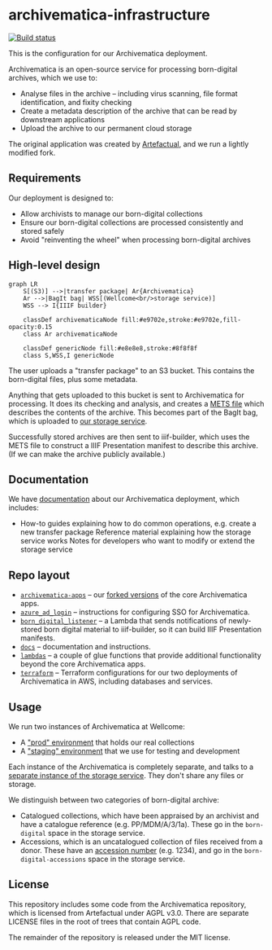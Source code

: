 # archivematica-infrastructure

[![Build status](https://badge.buildkite.com/110c72015ef5319e8fbec009b7f3e477ccc7ccab1a732e5194.svg)](https://buildkite.com/wellcomecollection/archivematica-infrastructure)

This is the configuration for our Archivematica deployment.

Archivematica is an open-source service for processing born-digital archives, which we use to:

*   Analyse files in the archive – including virus scanning, file format identification, and fixity checking
*   Create a metadata description of the archive that can be read by downstream applications
*   Upload the archive to our permanent cloud storage

The original application was created by [Artefactual], and we run a lightly modified fork.

[Artefactual]: https://www.artefactual.com/



## Requirements

Our deployment is designed to:

*   Allow archivists to manage our born-digital collections
*   Ensure our born-digital collections are processed consistently and stored safely
*   Avoid "reinventing the wheel" when processing born-digital archives



## High-level design

```mermaid
graph LR
    S[(S3)] -->|transfer package| Ar{Archivematica}
    Ar -->|BagIt bag| WSS[(Wellcome<br/>storage service)]
    WSS --> I{IIIF builder}

    classDef archivematicaNode fill:#e9702e,stroke:#e9702e,fill-opacity:0.15
    class Ar archivematicaNode

    classDef genericNode fill:#e8e8e8,stroke:#8f8f8f
    class S,WSS,I genericNode
```

The user uploads a "transfer package" to an S3 bucket.
This contains the born-digital files, plus some metadata.

Anything that gets uploaded to this bucket is sent to Archivematica for processing.
It does its checking and analysis, and creates a [METS file] which describes the contents of the archive.
This becomes part of the BagIt bag, which is uploaded to [our storage service].

Successfully stored archives are then sent to iiif-builder, which uses the METS file to construct a IIIF Presentation manifest to describe this archive.
(If we can make the archive publicly available.)

[our storage service]: https://github.com/wellcomecollection/storage-service
[METS file]: https://en.wikipedia.org/wiki/Metadata_Encoding_and_Transmission_Standard



## Documentation

We have [documentation](./docs) about our Archivematica deployment, which includes:

*   How-to guides explaining how to do common operations, e.g. create a new transfer package
Reference material explaining how the storage service works
Notes for developers who want to modify or extend the storage service



## Repo layout

*   [`archivematica-apps`](./archivematica-apps) – our [forked versions](./docs/developers/archivematica-forks.md) of the core Archivematica apps.
*   [`azure_ad_login`](./azure_ad_login) – instructions for configuring SSO for Archivematica.
*   [`born_digital_listener`](./born_digital_listener) – a Lambda that sends notifications of newly-stored born digital material to iiif-builder, so it can build IIIF Presentation manifests.
*   [`docs`](./docs) – documentation and instructions.
*   [`lambdas`](./lambdas) – a couple of glue functions that provide additional functionality beyond the core Archivematica apps.
*   [`terraform`](./terraform) – Terraform configurations for our two deployments of Archivematica in AWS, including databases and services.



## Usage

We run two instances of Archivematica at Wellcome:

*   A ["prod" environment][prod] that holds our real collections
*   A ["staging" environment][staging] that we use for testing and development

Each instance of the Archivematica is completely separate, and talks to a [separate instance of the storage service][storage_environments].
They don't share any files or storage.

We distinguish between two categories of born-digital archive:

*   Catalogued collections, which have been appraised by an archivist and have a catalogue reference (e.g. PP/MDM/A/3/1a).
    These go in the `born-digital` space in the storage service.
*   Accessions, which is an uncatalogued collection of files received from a donor.
    These have an [accession number][accno] (e.g. 1234), and go in the `born-digital-accessions` space in the storage service.

[prod]: https://en.wikipedia.org/wiki/Deployment_environment#Production
[staging]: https://en.wikipedia.org/wiki/Deployment_environment#Staging
[storage_environments]: https://github.com/wellcomecollection/storage-service#usage
[accno]: https://en.wikipedia.org/wiki/Accession_number_(cultural_property)



## License

This repository includes some code from the Archivematica repository, which is licensed from Artefactual under AGPL v3.0.
There are separate LICENSE files in the root of trees that contain AGPL code.

The remainder of the repository is released under the MIT license.
